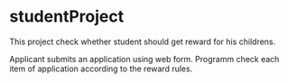 # studentProject
This project check whether student should get reward for his childrens.

Applicant submits an application using web form.
Programm check each item of application according to the reward rules.

